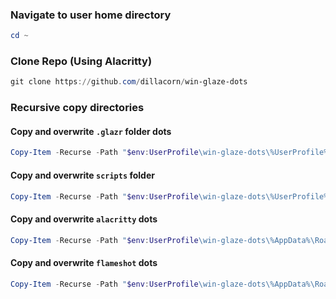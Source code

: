 ### Navigate to user home directory
```powershell
cd ~
```

### Clone Repo (Using Alacritty)
```powershell
git clone https://github.com/dillacorn/win-glaze-dots
```
### Recursive copy directories
#### Copy and overwrite `.glazr` folder dots
```powershell
Copy-Item -Recurse -Path "$env:UserProfile\win-glaze-dots\%UserProfile%\.glzr" -Destination "$env:UserProfile" -Force
```
#### Copy and overwrite `scripts` folder
```powershell
Copy-Item -Recurse -Path "$env:UserProfile\win-glaze-dots\%UserProfile%\scripts" -Destination "$env:UserProfile" -Force
```
#### Copy and overwrite `alacritty` dots
```powershell
Copy-Item -Recurse -Path "$env:UserProfile\win-glaze-dots\%AppData%\Roaming\alacritty" -Destination "$env:AppData\Roaming" -Force
```
#### Copy and overwrite `flameshot` dots
```powershell
Copy-Item -Recurse -Path "$env:UserProfile\win-glaze-dots\%AppData%\Roaming\flameshot" -Destination "$env:AppData\Roaming" -Force
```